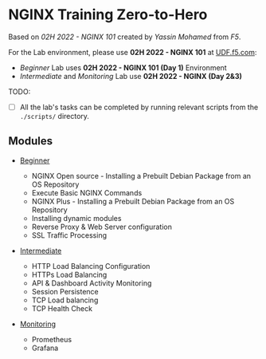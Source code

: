 # NGINX Training Zero-to-Hero

Based on *02H 2022 - NGINX 101* created by *Yassin Mohamed* from *F5*.

For the Lab environment, please use **02H 2022 - NGINX 101** at [UDF.f5.com](udf.f5.com):

- *Beginner* Lab uses **02H 2022 - NGINX 101 (Day 1)** Environment
- *Intermediate* and *Monitoring* Lab use **02H 2022 - NGINX (Day 2&3)**



TODO:

- [ ] All the lab's tasks can be completed by running relevant scripts from the `./scripts/` directory.



## Modules

- [Beginner](./01_lab.md)
  - NGINX Open source - Installing a Prebuilt Debian Package from an OS Repository
  - Execute Basic NGINX Commands
  - NGINX Plus - Installing a Prebuilt Debian Package from an OS Repository
  - Installing dynamic modules
  - Reverse Proxy & Web Server configuration
  - SSL Traffic Processing

- [Intermediate](./02_lab.md)
  - HTTP Load Balancing Configuration
  - HTTPs Load Balancing
  - API & Dashboard Activity Monitoring
  - Session Persistence
  - TCP Load balancing
  - TCP Health Check

- [Monitoring](./03_lab.md)
  - Prometheus
  - Grafana



